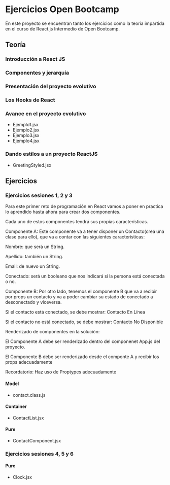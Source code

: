 # Ejercicios Open Bootcamp

En este proyecto se encuentran tanto los ejercicios como la teoría impartida
en el curso de React.js Intermedio de Open Bootcamp.

## Teoría

### Introducción a React JS

### Componentes y jerarquía

### Presentación del proyecto evolutivo

### Los Hooks de React

### Avance en el proyecto evolutivo
 + Ejemplo1.jsx
 + Ejemplo2.jsx
 + Ejemplo3.jsx
 + Ejemplo4.jsx

### Dando estilos a un proyecto ReactJS
 + GreetingStyled.jsx

## Ejercicios

### Ejercicios sesiones 1, 2 y 3
Para este primer reto de programación en React vamos a poner en practica lo aprendido hasta ahora para crear dos componentes.

Cada uno de estos componentes tendrá sus propias características.

Componente A: Este componente va a tener disponer un Contacto(crea una clase para ello), que va a contar con las siguientes características:

Nombre: que será un String.

Apellido: también un String.

Email: de nuevo un String.

Conectado: será un booleano que nos indicará si la persona está conectada o no.

Componente B: Por otro lado, tenemos el componente B que va a recibir por props un contacto y va a poder cambiar su estado de conectado a desconectado y viceversa.

Si el contacto está conectado, se debe mostrar: Contacto En Línea

Si el contacto no está conectado, se debe mostrar: Contacto No Disponible

Renderizado de componentes en la solución:

El Componente A debe ser renderizado dentro del componenet App.js del proyecto.

El Componente B debe ser renderizado desde el componte A y recibir los props adecuadamente

Recordatorio: Haz uso de Proptypes adecuadamente

#### Model
 + contact.class.js

#### Container
 + ContactList.jsx

#### Pure
 + ContactComponent.jsx  

### Ejercicios sesiones 4, 5 y 6

#### Pure
 + Clock.jsx  